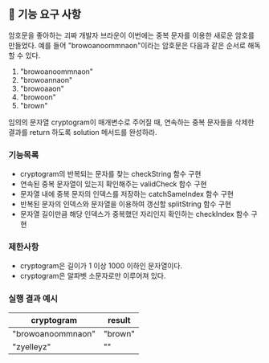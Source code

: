 ## 🚀 기능 요구 사항

암호문을 좋아하는 괴짜 개발자 브라운이 이번에는 중복 문자를 이용한 새로운 암호를 만들었다. 예를 들어 "browoanoommnaon"이라는 암호문은 다음과 같은 순서로 해독할 수 있다.

1. "browoanoommnaon"
2. "browoannaon"
3. "browoaaon"
4. "browoon"
5. "brown"

임의의 문자열 cryptogram이 매개변수로 주어질 때, 연속하는 중복 문자들을 삭제한 결과를 return 하도록 solution 메서드를 완성하라.

### 기능목록

- cryptogram의 반복되는 문자를 찾는 checkString 함수 구현
- 연속된 중복 문자열이 있는지 확인해주는 validCheck 함수 구현
- 문자열 내에 중복 문자의 인덱스를 저장하는 catchSameIndex 함수 구현 
- 반복된 문자의 인덱스와 문자열을 이용하여 갱신할 splitString 함수 구현
- 문자열 길이만큼 해당 인덱스가 중복했던 자리인지 확인하는 checkIndex 함수 구현

### 제한사항

- cryptogram은 길이가 1 이상 1000 이하인 문자열이다.
- cryptogram은 알파벳 소문자로만 이루어져 있다.

### 실행 결과 예시

| cryptogram | result |
| --- | --- |
| "browoanoommnaon" | "brown" |
| "zyelleyz" | "" |
